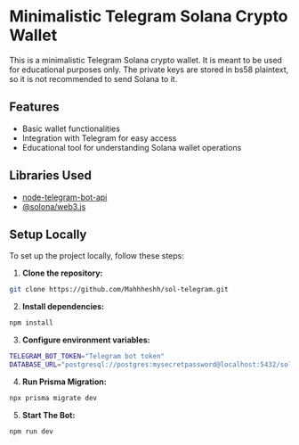 # Minimalistic Telegram Solana Crypto Wallet

This is a minimalistic Telegram Solana crypto wallet. It is meant to be used for educational purposes only. The private keys are stored in bs58 plaintext, so it is not recommended to send Solana to it.

## Features

- Basic wallet functionalities
- Integration with Telegram for easy access
- Educational tool for understanding Solana wallet operations

## Libraries Used

- [node-telegram-bot-api](https://github.com/yagop/node-telegram-bot-api)
- [@solona/web3.js](https://solana-labs.github.io/solana-web3.js/)

## Setup Locally

To set up the project locally, follow these steps:

1. **Clone the repository:**
```bash
git clone https://github.com/Mahhheshh/sol-telegram.git
```
2. **Install dependencies:**
```bash
npm install
```
3. **Configure environment variables:**
```bash
TELEGRAM_BOT_TOKEN="Telegram bot token"
DATABASE_URL="postgresql://postgres:mysecretpassword@localhost:5432/solonadb"
```
4. **Run Prisma Migration:**
```bash
npx prisma migrate dev
```
5. **Start The Bot:**
```bash
npm run dev
```